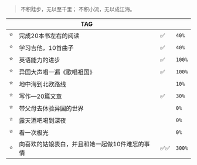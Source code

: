 > 不积跬步，无以至千里；
> 不积小流，无以成江海。



|     | TAG                                |  ️                 |                  | 
| --- | ----------------------------------| -------------------- |-------------------- |
| ⭐️  | 完成20本书左右的阅读                               | ✅  | `40%` |       
| ⭐️  | 学习吉他，10首曲子                                 | ✅  | `40%` |       
| ⭐️  | 英语能力的进步                                     | ✅  | `100%`| 
| ⭐️  | 异国大声唱一遍《歌唱祖国》                           | ✅  | `100%`| 
| ⭐️  | 地中海到北欧路线                                   |   | `10%` | 
| ⭐️  | 写作—20篇文章                                     | ✅  | `30%` | 
| ⭐️  | 带父母去体验异国的世界                              |   | `0%`  | 
| ⭐️  | 露天酒吧喝到深夜                                   |   | `0%`  | 
| ⭐️  | 看一次极光                                        |   | `0%`  | 
| ⭐️  | 向喜欢的姑娘表白，并且和她一起做10件难忘的事情          | ✅✅  | `300%`| 
